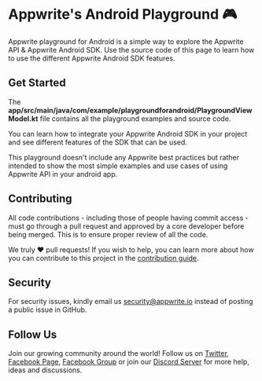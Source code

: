 # Appwrite's Android Playground 🎮

Appwrite playground for Android is a simple way to explore the Appwrite API & Appwrite Android SDK. Use the source code of this page to learn how to use the different Appwrite Android SDK features.

## Get Started

The **app/src/main/java/com/example/playgroundforandroid/PlaygroundViewModel.kt** file contains all the playground examples and source code.

You can learn how to integrate your Appwrite Android SDK in your project and see different features of the SDK that can be used.

This playground doesn't include any Appwrite best practices but rather intended to show the most simple examples and use cases of using Appwrite API in your android app.

## Contributing

All code contributions - including those of people having commit access - must go through a pull request and approved by a core developer before being merged. This is to ensure proper review of all the code.

We truly ❤️ pull requests! If you wish to help, you can learn more about how you can contribute to this project in the [contribution guide](https://github.com/appwrite/appwrite/blob/master/CONTRIBUTING.md).

## Security

For security issues, kindly email us [security@appwrite.io](mailto:security@appwrite.io) instead of posting a public issue in GitHub.

## Follow Us

Join our growing community around the world! Follow us on [Twitter](https://twitter.com/appwrite_io), [Facebook Page](https://www.facebook.com/appwrite.io), [Facebook Group](https://www.facebook.com/groups/appwrite.developers/) or join our [Discord Server](https://discord.gg/GSeTUeA) for more help, ideas and discussions.
